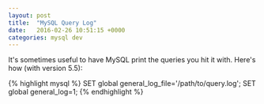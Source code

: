 ```yaml
---
layout: post
title:  "MySQL Query Log"
date:   2016-02-26 10:51:15 +0000
categories: mysql dev
---
```


It's sometimes useful to have MySQL print the queries you hit it with.
Here's how (with version 5.5):

{% highlight mysql %}
SET global general_log_file='/path/to/query.log';
SET global general_log=1;
{% endhighlight %}
